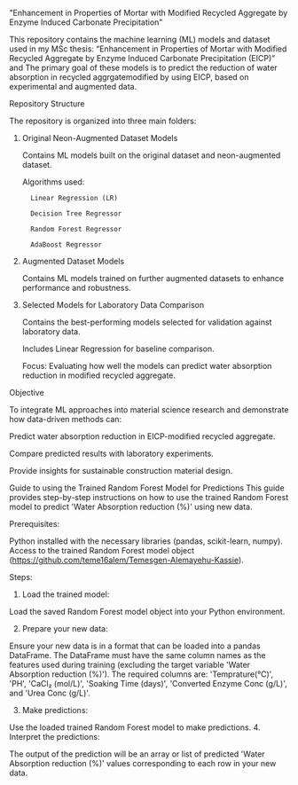 "Enhancement in Properties of Mortar with Modified Recycled Aggregate by Enzyme Induced Carbonate Precipitation"

This repository contains the machine learning (ML) models and dataset used in my MSc thesis: “Enhancement in Properties of Mortar with Modified Recycled Aggregate by Enzyme Induced Carbonate Precipitation (EICP)” and The primary goal of these models is to predict the reduction of water absorption in recycled aggrgatemodified by using EICP, based on experimental and augmented data.
     
Repository Structure 

The repository is organized into three main folders:
1. Original Neon-Augmented Dataset Models 
   
    Contains ML models built on the original dataset and neon-augmented dataset.
   
    Algorithms used:

         Linear Regression (LR)
   
         Decision Tree Regressor
   
         Random Forest Regressor
   
         AdaBoost Regressor
   
3. Augmented Dataset Models
   
   Contains ML models trained on further augmented datasets to enhance performance and robustness.
5. Selected Models for Laboratory Data Comparison
   
    Contains the best-performing models selected for validation against laboratory data.
   
    Includes Linear Regression for baseline comparison.
   
    Focus: Evaluating how well the models can predict water absorption reduction in modified recycled aggregate.

Objective

To integrate ML approaches into material science research and demonstrate how data-driven methods can:

Predict water absorption reduction in EICP-modified recycled aggregate.

Compare predicted results with laboratory experiments.

Provide insights for sustainable construction material design.

Guide to using the Trained Random Forest Model for Predictions
This guide provides step-by-step instructions on how to use the trained Random Forest model to predict 'Water Absorption reduction (%)' using new data.

Prerequisites:

Python installed with the necessary libraries (pandas, scikit-learn, numpy).
Access to the trained Random Forest model object (https://github.com/teme16alem/Temesgen-Alemayehu-Kassie).

Steps:

1. Load the trained model:

Load the saved Random Forest model object into your Python environment.

2. Prepare your new data:

Ensure your new data is in a format that can be loaded into a pandas DataFrame.
The DataFrame must have the same column names as the features used during training (excluding the target variable 'Water Absorption reduction (%)'). The required columns are: 'Temprature(℃)', 'PH', 'CaCl₂ (mol/L)', 'Soaking Time (days)', 'Converted Enzyme Conc (g/L)', and 'Urea Conc (g/L)'.

3. Make predictions:

Use the loaded trained Random Forest model to make predictions.
4. Interpret the predictions:

The output of the prediction will be an array or list of predicted 'Water Absorption reduction (%)' values corresponding to each row in your new data.


